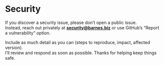 # Security

If you discover a security issue, please don’t open a public issue.  
Instead, reach out privately at **<security@barnes.biz>** or use GitHub’s “Report a vulnerability” option.

Include as much detail as you can (steps to reproduce, impact, affected version).  
I’ll review and respond as soon as possible. Thanks for helping keep things safe.
